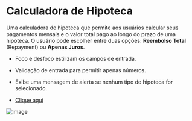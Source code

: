 # Calculadora de Hipoteca

Uma calculadora de hipoteca que permite aos usuários calcular seus pagamentos mensais e o valor total pago ao longo do prazo de uma hipoteca. O usuário pode escolher entre duas opções: **Reembolso Total** (Repayment) ou **Apenas Juros**.

- Foco e desfoco estilizam os campos de entrada.
- Validação de entrada para permitir apenas números.
- Exibe uma mensagem de alerta se nenhum tipo de hipoteca for selecionado.

- [Clique aqui](https://ggvictor.github.io/calculadora_hipoteca/mortgage-repayment-calculator-main/index.html)


![image](https://github.com/user-attachments/assets/e65fbea0-6997-4a16-a2ab-3bd68447b29d)
